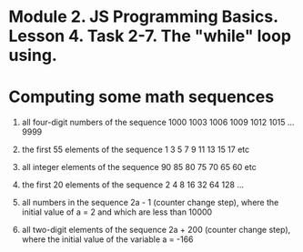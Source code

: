 # Module 2. JS Programming Basics. Lesson 4. Task 2-7. The "while" loop using.

# Сomputing some math sequences

1. all four-digit numbers of the sequence 1000 1003 1006 1009 1012 1015 ... 9999

2. the first 55 elements of the sequence 1 3 5 7 9 11 13 15 17 etc

3. all integer elements of the sequence 90 85 80 75 70 65 60 etc

4. the first 20 elements of the sequence 2 4 8 16 32 64 128 ...

5. all numbers in the sequence 2a - 1 (counter change step), where the initial value of a = 2 and which are less than 10000

6. all two-digit elements of the sequence 2a + 200 (counter change step), where the initial value of the variable a = -166
